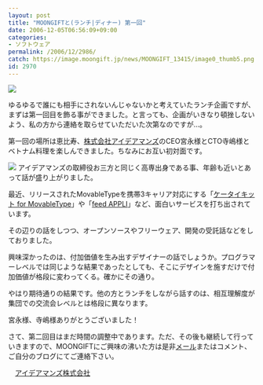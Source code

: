 ```yaml
---
layout: post
title: "MOONGIFTと(ランチ|ディナー) 第一回"
date: 2006-12-05T06:56:09+09:00
categories:
- ソフトウェア
permalink: /2006/12/2986/
catch: https://image.moongift.jp/news/MOONGIFT_13415/image0_thumb5.png
id: 2970
---
```

[![](https://image.moongift.jp/news/MOONGIFT_13415/image0_thumb.png)](https://image.moongift.jp/news/MOONGIFT_13415/image02.png)

 

ゆるゆるで誰にも相手にされないんじゃないかと考えていたランチ企画ですが、まずは第一回目を飾る事ができました。と言っても、企画がいきなり頓挫しないよう、私の方から連絡を取らせていただいた次第なのですが…。

 

第一回の場所は恵比寿、[株式会社アイデアマンズ](http://www.ideamans.com/)のCEO宮永様とCTO寺嶋様とベトナム料理を楽しんできました。ちなみにお互い初対面です。

 

[![](https://image.moongift.jp/news/MOONGIFT_13415/image0_thumb5.png)](https://image.moongift.jp/news/MOONGIFT_13415/image09.png) アイデアマンズの取締役お三方と同じく高専出身である事、年齢も近いとあって話が盛り上がりました。

 

最近、リリースされたMovableTypeを携帯3キャリア対応にする「[ケータイキット for MovableType](http://www.ideamans.com/keitaikit/)」や「[feed APPLI](http://www.ideamans.com/keitaikit/)」など、面白いサービスを打ち出されています。

 

その辺りの話をしつつ、オープンソースやフリーウェア、開発の受託話などをしておりました。

 

興味深かったのは、付加価値を生み出すデザイナーの話でしょうか。プログラマーレベルでは同じような結果であったとしても、そこにデザインを施すだけで付加価値が格段に変わってくる。確かにその通り。

 

やはり期待通りの結果です。他の方とランチをしながら話すのは、相互理解度が集団での交流会レベルとは格段に異なります。

 

宮永様、寺嶋様ありがとうございました！

 

さて、第二回目はまだ時間の調整中であります。ただ、その後も継続して行っていきますので、MOONGIFTにご興味の沸いた方は是非[メール](mailto:moongift+food@gmail.com)またはコメント、ご自分のブログにてご連絡下さい。

 

　[アイデアマンズ株式会社](http://www.ideamans.com/)

